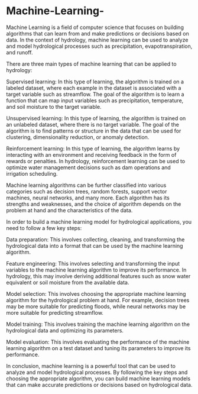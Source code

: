 # Machine-Learning-
Machine Learning is a field of computer science that focuses on building algorithms that can learn from and make predictions or decisions based on data. In the context of hydrology, machine learning can be used to analyze and model hydrological processes such as precipitation, evapotranspiration, and runoff.

There are three main types of machine learning that can be applied to hydrology:

Supervised learning: In this type of learning, the algorithm is trained on a labeled dataset, where each example in the dataset is associated with a target variable such as streamflow. The goal of the algorithm is to learn a function that can map input variables such as precipitation, temperature, and soil moisture to the target variable.

Unsupervised learning: In this type of learning, the algorithm is trained on an unlabeled dataset, where there is no target variable. The goal of the algorithm is to find patterns or structure in the data that can be used for clustering, dimensionality reduction, or anomaly detection.

Reinforcement learning: In this type of learning, the algorithm learns by interacting with an environment and receiving feedback in the form of rewards or penalties. In hydrology, reinforcement learning can be used to optimize water management decisions such as dam operations and irrigation scheduling.

Machine learning algorithms can be further classified into various categories such as decision trees, random forests, support vector machines, neural networks, and many more. Each algorithm has its strengths and weaknesses, and the choice of algorithm depends on the problem at hand and the characteristics of the data.

In order to build a machine learning model for hydrological applications, you need to follow a few key steps:

Data preparation: This involves collecting, cleaning, and transforming the hydrological data into a format that can be used by the machine learning algorithm.

Feature engineering: This involves selecting and transforming the input variables to the machine learning algorithm to improve its performance. In hydrology, this may involve deriving additional features such as snow water equivalent or soil moisture from the available data.

Model selection: This involves choosing the appropriate machine learning algorithm for the hydrological problem at hand. For example, decision trees may be more suitable for predicting floods, while neural networks may be more suitable for predicting streamflow.

Model training: This involves training the machine learning algorithm on the hydrological data and optimizing its parameters.

Model evaluation: This involves evaluating the performance of the machine learning algorithm on a test dataset and tuning its parameters to improve its performance.

In conclusion, machine learning is a powerful tool that can be used to analyze and model hydrological processes. By following the key steps and choosing the appropriate algorithm, you can build machine learning models that can make accurate predictions or decisions based on hydrological data.
